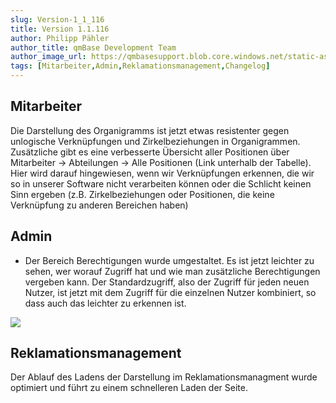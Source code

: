 ```yaml
---
slug: Version-1_1_116
title: Version 1.1.116
author: Philipp Pähler
author_title: qmBase Development Team
author_image_url: https://qmbasesupport.blob.core.windows.net/static-assets/img/persons/paehler_round.png
tags: [Mitarbeiter,Admin,Reklamationsmanagement,Changelog]
---
```

## Mitarbeiter

Die Darstellung des Organigramms ist jetzt etwas resistenter gegen unlogische Verknüpfungen und Zirkelbeziehungen in Organigrammen. Zusätzliche gibt es eine verbesserte Übersicht aller Positionen über Mitarbeiter -> Abteilungen -> Alle Positionen (Link unterhalb der Tabelle). Hier wird darauf hingewiesen, wenn wir Verknüpfungen erkennen, die wir so in unserer Software nicht verarbeiten können oder die Schlicht keinen Sinn ergeben (z.B. Zirkelbeziehungen oder Positionen, die keine Verknüpfung zu anderen Bereichen haben)

## Admin

*   Der Bereich Berechtigungen wurde umgestaltet. Es ist jetzt leichter zu sehen, wer worauf Zugriff hat und wie man zusätzliche Berechtigungen vergeben kann. Der Standardzugriff, also der Zugriff für jeden neuen Nutzer, ist jetzt mit dem Zugriff für die einzelnen Nutzer kombiniert, so dass auch das leichter zu erkennen ist.

![](https://caqadmin.blob.core.windows.net/releasenotes/102-images/mceclip0.png)

## Reklamationsmanagement

Der Ablauf des Ladens der Darstellung im Reklamationsmanagment wurde optimiert und führt zu einem schnelleren Laden der Seite.
